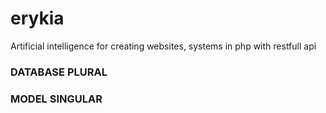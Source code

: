 # erykia
Artificial intelligence for creating websites, systems in php with restfull api
### DATABASE PLURAL
### MODEL SINGULAR
